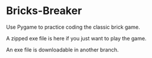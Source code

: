 # Bricks-Breaker
Use Pygame to practice coding the classic brick game.

A zipped exe file is here  if you just want to play the game.

An exe file is downloadable in another branch. 
